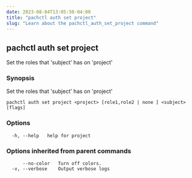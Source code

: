 ```yaml
---
date: 2023-08-04T13:05:50-04:00
title: "pachctl auth set project"
slug: "Learn about the pachctl_auth_set_project command"
---
```


## pachctl auth set project

Set the roles that 'subject' has on 'project'

### Synopsis

Set the roles that 'subject' has on 'project'

```
pachctl auth set project <project> [role1,role2 | none ] <subject> [flags]
```

### Options

```
  -h, --help   help for project
```

### Options inherited from parent commands

```
      --no-color   Turn off colors.
  -v, --verbose    Output verbose logs
```
